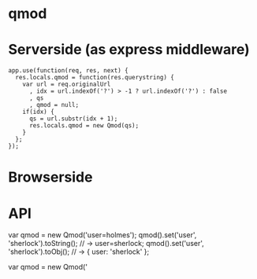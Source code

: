 qmod
====

Serverside (as express middleware)
==

```
app.use(function(req, res, next) {
  res.locals.qmod = function(res.querystring) {
    var url = req.originalUrl
      , idx = url.indexOf('?') > -1 ? url.indexOf('?') : false
      , qs
      , qmod = null;
    if(idx) {
      qs = url.substr(idx + 1);
      res.locals.qmod = new Qmod(qs);
    }
  };
});
```

Browserside
==

API
==

var qmod = new Qmod('user=holmes');
qmod().set('user', 'sherlock').toString();
// -> user=sherlock;
qmod().set('user', 'sherlock').toObj();
// -> { user: 'sherlock' };

var qmod = new Qmod('

